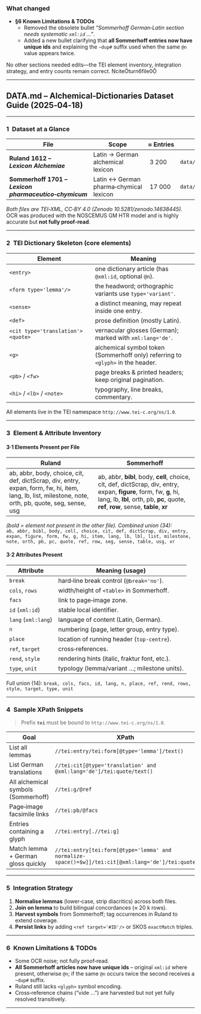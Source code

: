 ### What changed

* **§6 Known Limitations & TODOs**  
  * Removed the obsolete bullet *“Sommerhoff German‑Latin section needs systematic `xml:id` …”*.  
  * Added a new bullet clarifying that **all Sommerhoff entries now have unique ids** and explaining the `~dup#` suffix used when the same `@n` value appears twice.

No other sections needed edits—the TEI element inventory, integration strategy, and entry counts remain correct. citeturn6file0

---

## DATA.md – Alchemical‑Dictionaries Dataset Guide (2025‑04‑18)

---

### 1 Dataset at a Glance
| File | Scope | ≈ Entries | Path |
|------|-------|----------|------|
| **Ruland 1612 – *Lexicon Alchemiae*** | Latin → German alchemical lexicon | 3 200 | `data/ruland.xml` |
| **Sommerhoff 1701 – *Lexicon pharmaceutico‑chymicum*** | Latin ↔ German pharma‑chymical lexicon | 17 000 | `data/sommerhoff.xml` |

*Both files are TEI‑XML, CC‑BY 4.0 (Zenodo 10.5281/zenodo.14638445).*  
OCR was produced with the NOSCEMUS GM HTR model and is highly accurate but **not fully proof‑read**.

---

### 2 TEI Dictionary Skeleton (core elements)
| Element | Meaning |
|---------|---------|
| `<entry>` | one dictionary article (has `@xml:id`, optional `@n`). |
| `<form type='lemma'/>` | the headword; orthographic variants use `type='variant'`. |
| `<sense>` | a distinct meaning, may repeat inside one entry. |
| `<def>` | prose definition (mostly Latin). |
| `<cit type='translation'><quote>` | vernacular glosses (German); marked with `xml:lang='de'`. |
| `<g>` | alchemical symbol token (Sommerhoff only) referring to `<glyph>` in the header. |
| `<pb>` / `<fw>` | page breaks & printed headers; keep original pagination. |
| `<hi>` / `<lb>` / `<note>` | typography, line breaks, commentary. |

All elements live in the TEI namespace `http://www.tei-c.org/ns/1.0`.

---

### 3 Element & Attribute Inventory
#### 3·1 Elements Present per File
| Ruland | Sommerhoff |
|--------|------------|
| ab, abbr, body, choice, cit, def, dictScrap, div, entry, expan, form, fw, hi, item, lang, lb, list, milestone, note, orth, pb, quote, seg, sense, usg | ab, abbr, **bibl**, body, **cell**, choice, cit, def, dictScrap, div, entry, expan, **figure**, form, fw, **g**, hi, lang, lb, **lbl**, orth, pb, **pc**, quote, **ref**, **row**, sense, **table**, **xr** |

*(bold = element not present in the other file). Combined union (34):*  
`ab, abbr, bibl, body, cell, choice, cit, def, dictScrap, div, entry, expan, figure, form, fw, g, hi, item, lang, lb, lbl, list, milestone, note, orth, pb, pc, quote, ref, row, seg, sense, table, usg, xr`

#### 3·2 Attributes Present
| Attribute | Meaning (usage) |
|-----------|----------------|
| `break` | hard‑line break control (`@break='no'`). |
| `cols`, `rows` | width/height of `<table>` in Sommerhoff. |
| `facs` | link to page‑image zone. |
| `id` (`xml:id`) | stable local identifier. |
| `lang` (`xml:lang`) | language of content (Latin, German). |
| `n` | numbering (page, letter group, entry type). |
| `place` | location of running header (`top-centre`). |
| `ref`, `target` | cross‑references. |
| `rend`, `style` | rendering hints (italic, fraktur font, etc.). |
| `type`, `unit` | typology (lemma/variant …; milestone units). |

Full union (14): `break, cols, facs, id, lang, n, place, ref, rend, rows, style, target, type, unit`

---

### 4 Sample XPath Snippets
> Prefix **`tei`** must be bound to `http://www.tei-c.org/ns/1.0`.

| Goal | XPath |
|------|-------|
| List all lemmas | `//tei:entry/tei:form[@type='lemma']/text()` |
| List German translations | `//tei:cit[@type='translation' and @xml:lang='de']/tei:quote/text()` |
| All alchemical symbols (Sommerhoff) | `//tei:g/@ref` |
| Page‑image facsimile links | `//tei:pb/@facs` |
| Entries containing a glyph | `//tei:entry[.//tei:g]` |
| Match lemma + German gloss quickly | `//tei:entry[tei:form[@type='lemma' and normalize-space()=$w]]/tei:cit[@xml:lang='de']/tei:quote` |

---

### 5 Integration Strategy
1. **Normalise lemmas** (lower‑case, strip diacritics) across both files.  
2. **Join on lemma** to build bilingual concordances (≈ 20 k rows).  
3. **Harvest symbols** from Sommerhoff; tag occurrences in Ruland to extend coverage.  
4. **Persist links** by adding `<ref target='#ID'/>` or SKOS `exactMatch` triples.  

---

### 6 Known Limitations & TODOs
* Some OCR noise; not fully proof‑read.  
* **All Sommerhoff articles now have unique ids** – original `xml:id` where present, otherwise `@n`; if the same `@n` occurs twice the second receives a `~dup#` suffix.  
* Ruland still lacks `<glyph>` symbol encoding.  
* Cross‑reference chains (“vide …”) are harvested but not yet fully resolved transitively.  

---